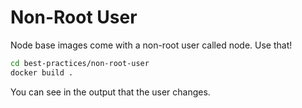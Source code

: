 # Non-Root User

Node base images come with a non-root user called node. Use that!

```sh
cd best-practices/non-root-user
docker build .
```

You can see in the output that the user changes.
